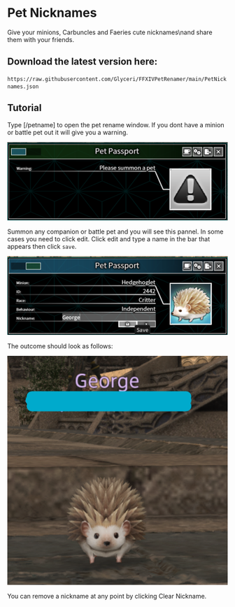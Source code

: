 # Pet Nicknames
Give your minions, Carbuncles and Faeries cute nicknames\nand share them with your friends.

## Download the latest version here:
`https://raw.githubusercontent.com/Glyceri/FFXIVPetRenamer/main/PetNicknames.json`

## Tutorial
Type [/petname] to open the pet rename window. If you dont have a minion or battle pet out it will give you a warning.

![](https://github.com/Glyceri/FFXIVPetRenamer/blob/main/res/NameWarning.png)

Summon any companion or battle pet and you will see this pannel. In some cases you need to click edit. Click edit and type a name in the bar that appears then click `save`.

![](https://github.com/Glyceri/FFXIVPetRenamer/blob/main/res/NameEnter.png)

The outcome should look as follows:

![](https://github.com/Glyceri/FFXIVPetRenamer/blob/main/res/Outcome.png)

You can remove a nickname at any point by clicking Clear Nickname.
